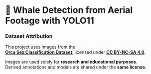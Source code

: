 # 🐋 Whale Detection from Aerial Footage with YOLO11

### Dataset Attribution

This project uses images from the  
[**Orca Sex Classification Dataset**](https://www.kaggle.com/datasets/ayodejiadeyemo/orca-sex-classification-dataset), licensed under **[CC BY-NC-SA 4.0](https://creativecommons.org/licenses/by-nc-sa/4.0/)**.

Images are used solely for **research and educational purposes**.  
Derived annotations and models are shared under the **same license**.
